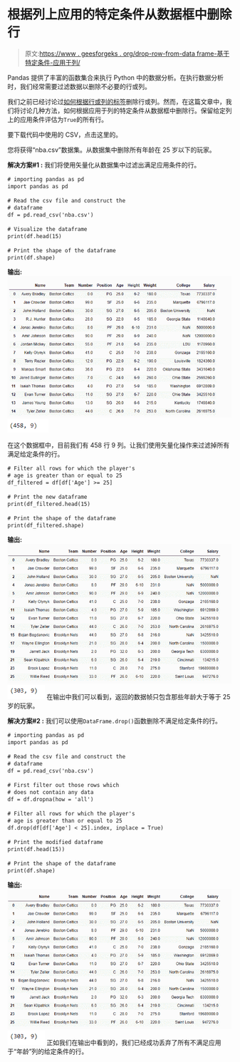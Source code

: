 # 根据列上应用的特定条件从数据框中删除行

> 原文:[https://www . geesforgeks . org/drop-row-from-data frame-基于特定条件-应用于列/](https://www.geeksforgeeks.org/drop-rows-from-the-dataframe-based-on-certain-condition-applied-on-a-column/)

Pandas 提供了丰富的函数集合来执行 Python 中的数据分析。在执行数据分析时，我们经常需要过滤数据以删除不必要的行或列。

我们之前已经讨论过[如何根据行或列的标签](https://www.geeksforgeeks.org/python-delete-rows-columns-from-dataframe-using-pandas-drop/)删除行或列。然而，在这篇文章中，我们将讨论几种方法，如何根据应用于列的特定条件从数据框中删除行。保留给定列上的应用条件评估为`True`的所有行。

要下载代码中使用的 CSV，点击这里的。

您将获得“nba.csv”数据集。从数据集中删除所有年龄在 25 岁以下的玩家。

**解决方案#1 :** 我们将使用矢量化从数据集中过滤出满足应用条件的行。

```
# importing pandas as pd
import pandas as pd

# Read the csv file and construct the 
# dataframe
df = pd.read_csv('nba.csv')

# Visualize the dataframe
print(df.head(15)

# Print the shape of the dataframe
print(df.shape)
```

**输出:**
![](img/22e971272a85ce158aff9a4ec10161cf.png)
![](img/03d983dcaf8b5f93afd90d9ec8854484.png)

在这个数据框中，目前我们有 458 行 9 列。让我们使用矢量化操作来过滤掉所有满足给定条件的行。

```
# Filter all rows for which the player's
# age is greater than or equal to 25
df_filtered = df[df['Age'] >= 25]

# Print the new dataframe
print(df_filtered.head(15)

# Print the shape of the dataframe
print(df_filtered.shape)
```

**输出:**
![](img/bae4c54a99b43abed42d0073af9c8930.png)
![](img/aa8ab453c78cfed98a48b78672aebfaa.png)
在输出中我们可以看到，返回的数据帧只包含那些年龄大于等于 25 岁的玩家。

**解决方案#2 :** 我们可以使用`DataFrame.drop()`函数删除不满足给定条件的行。

```
# importing pandas as pd
import pandas as pd

# Read the csv file and construct the 
# dataframe
df = pd.read_csv('nba.csv')

# First filter out those rows which
# does not contain any data
df = df.dropna(how = 'all')

# Filter all rows for which the player's
# age is greater than or equal to 25
df.drop(df[df['Age'] < 25].index, inplace = True)

# Print the modified dataframe
print(df.head(15))

# Print the shape of the dataframe
print(df.shape)
```

**输出:**
![](img/bae4c54a99b43abed42d0073af9c8930.png)
![](img/aa8ab453c78cfed98a48b78672aebfaa.png)
正如我们在输出中看到的，我们已经成功丢弃了所有不满足应用于“年龄”列的给定条件的行。